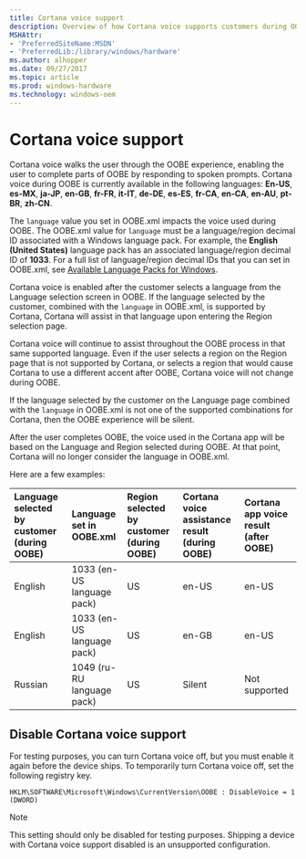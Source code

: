 ```yaml
---
title: Cortana voice support
description: Overview of how Cortana voice supports customers during OOBE
MSHAttr:
- 'PreferredSiteName:MSDN'
- 'PreferredLib:/library/windows/hardware'
ms.author: alhopper
ms.date: 09/27/2017
ms.topic: article
ms.prod: windows-hardware
ms.technology: windows-oem
---
```


# Cortana voice support

Cortana voice walks the user through the OOBE experience, enabling the user to complete parts of OOBE by responding to spoken prompts. Cortana voice during OOBE is currently available in the following languages: **En-US**, **es-MX**, **ja-JP**, **en-GB**, **fr-FR**, **it-IT**, **de-DE**, **es-ES**, **fr-CA**, **en-CA**, **en-AU**, **pt-BR**, **zh-CN**.

The `language` value you set in OOBE.xml impacts the voice used during OOBE. The OOBE.xml value for `language` must be a language/region decimal ID associated with a Windows language pack. For example, the **English (United States)** language pack has an associated language/region decimal ID of **1033**. For a full list of language/region decimal IDs that you can set in OOBE.xml, see [Available Language Packs for Windows](https://docs.microsoft.com/en-us/windows-hardware/manufacture/desktop/available-language-packs-for-windows).

Cortana voice is enabled after the customer selects a language from the Language selection screen in OOBE. If the language selected by the customer, combined with the `language` in OOBE.xml, is supported by Cortana, Cortana will assist in that language upon entering the Region selection page.

Cortana voice will continue to assist throughout the OOBE process in that same supported language. Even if the user selects a region on the Region page that is not supported by Cortana, or selects a region that would cause Cortana to use a different accent after OOBE, Cortana voice will not change during OOBE.

If the language selected by the customer on the Language page combined with the `language` in OOBE.xml is not one of the supported combinations for Cortana, then the OOBE experience will be silent.

After the user completes OOBE, the voice used in the Cortana app will be based on the Language and Region selected during OOBE. At that point, Cortana will no longer consider the language in OOBE.xml.

Here are a few examples:

| Language selected by customer (during OOBE) | Language set in OOBE.xml | Region selected by customer (during OOBE) | Cortana voice assistance result (during OOBE) | Cortana app voice result (after OOBE) |
|:------------------|:------------------|:------------------|:------------------|:------------------|
| English           | 1033 (en-US language pack)  | US | en-US     | en-US         |
| English           | 1033 (en-US language pack)  | US | en-GB     | en-US         |
| Russian           | 1049 (ru-RU language pack)  | US | Silent    | Not supported |

## Disable Cortana voice support

For testing purposes, you can turn Cortana voice off, but you must enable it again before the device ships. To temporarily turn Cortana voice off, set the following registry key.

`HKLM\SOFTWARE\Microsoft\Windows\CurrentVersion\OOBE : DisableVoice = 1 (DWORD)`

> [!Note]
> This setting should only be disabled for testing purposes. Shipping a device with Cortana voice support disabled is an unsupported configuration.
